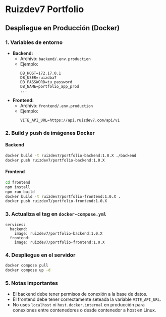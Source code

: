 # Ruizdev7 Portfolio

## Despliegue en Producción (Docker)

### 1. Variables de entorno

- **Backend:**
  - Archivo: `backend/.env.production`
  - Ejemplo:
    ```
    DB_HOST=172.17.0.1
    DB_USER=ruizdba7
    DB_PASSWORD=tu_password
    DB_NAME=portfolio_app_prod
    ...
    ```
- **Frontend:**
  - Archivo: `frontend/.env.production`
  - Ejemplo:
    ```
    VITE_API_URL=https://api.ruizdev7.com/api/v1
    ```

### 2. Build y push de imágenes Docker

#### Backend
```sh
docker build -t ruizdev7/portfolio-backend:1.0.X ./backend
docker push ruizdev7/portfolio-backend:1.0.X
```

#### Frontend
```sh
cd frontend
npm install
npm run build
docker build -t ruizdev7/portfolio-frontend:1.0.X .
docker push ruizdev7/portfolio-frontend:1.0.X
```

### 3. Actualiza el tag en `docker-compose.yml`

```
services:
  backend:
    image: ruizdev7/portfolio-backend:1.0.X
  frontend:
    image: ruizdev7/portfolio-frontend:1.0.X
```

### 4. Despliegue en el servidor

```sh
docker compose pull
docker compose up -d
```

### 5. Notas importantes
- El backend debe tener permisos de conexión a la base de datos.
- El frontend debe tener correctamente seteada la variable `VITE_API_URL`.
- No uses `localhost` ni `host.docker.internal` en producción para conexiones entre contenedores o desde contenedor a host en Linux. 